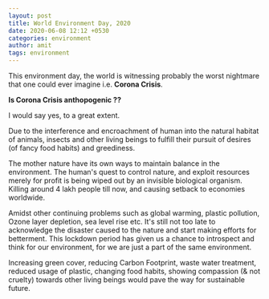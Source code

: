 ```yaml
---
layout: post
title: World Environment Day, 2020
date: 2020-06-08 12:12 +0530
categories: environment
author: amit
tags: environment
---
```

This environment day, the world is witnessing probably the worst nightmare that one could ever imagine i.e. 
**Corona Crisis**. 

**Is Corona Crisis anthopogenic ??**

I would say yes, to a great extent.

Due to the interference and encroachment of human into the natural habitat of animals, insects and other living beings to fulfill their pursuit of desires (of fancy food habits) and greediness.

The mother nature have its own ways to maintain balance in the environment. The human's quest to control nature, and exploit resources merely for profit is being wiped out by an invisible biological organism. Killing around 4 lakh people till now, and causing setback to economies worldwide. 

Amidst other continuing problems such as global warming, plastic pollution, Ozone layer depletion, sea level rise etc. It's still not too late to acknowledge the disaster caused to the nature and start making efforts for betterment. This lockdown period has given us a chance to introspect and think for our environment, for we are just a part of the same environment.

Increasing green cover, reducing Carbon Footprint, waste water treatment, reduced usage of plastic, changing food habits, showing compassion (& not cruelty) towards other living beings would pave the way for sustainable future.